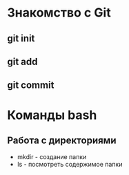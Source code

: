 # Знакомство с Git
## git init
## git add
## git commit
# Команды bash
## Работа с директориями 
* mkdir - создание папки
* ls - посмотреть содержимое папки
